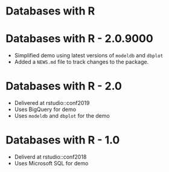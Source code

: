 # Databases with R

# Databases with R - 2.0.9000

- Simplified demo using latest versions of `modeldb` and `dbplot`
- Added a `NEWS.md` file to track changes to the package.

# Databases with R - 2.0

- Delivered at rstudio::conf2019
- Uses BigQuery for demo
- Uses `modeldb` and `dbplot` for the demo

# Databases with R - 1.0

- Deliverd at rstudio::conf2018
- Uses Microsoft SQL for demo
